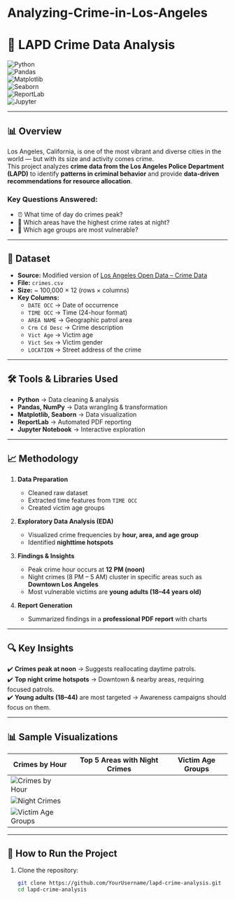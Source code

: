 # Analyzing-Crime-in-Los-Angeles
# 🚓 LAPD Crime Data Analysis  

![Python](https://img.shields.io/badge/Python-3.9-blue)  
![Pandas](https://img.shields.io/badge/Pandas-Data%20Analysis-yellowgreen)  
![Matplotlib](https://img.shields.io/badge/Matplotlib-Visualization-orange)  
![Seaborn](https://img.shields.io/badge/Seaborn-Charts-blueviolet)  
![ReportLab](https://img.shields.io/badge/ReportLab-PDF%20Reports-lightgrey)  
![Jupyter](https://img.shields.io/badge/Jupyter-Notebook-orange)  

---

## 📊 Overview  

Los Angeles, California, is one of the most vibrant and diverse cities in the world — but with its size and activity comes crime.  
This project analyzes **crime data from the Los Angeles Police Department (LAPD)** to identify **patterns in criminal behavior** and provide **data-driven recommendations for resource allocation**.  

### Key Questions Answered:
- ⏰ What time of day do crimes peak?  
- 🌃 Which areas have the highest crime rates at night?  
- 👥 Which age groups are most vulnerable?  

---

## 📂 Dataset  

- **Source:** Modified version of [Los Angeles Open Data – Crime Data](https://data.lacity.org/)  
- **File:** `crimes.csv`  
- **Size:** ~ 100,000 × 12 (rows × columns)  
- **Key Columns:**  
  - `DATE OCC` → Date of occurrence  
  - `TIME OCC` → Time (24-hour format)  
  - `AREA NAME` → Geographic patrol area  
  - `Crm Cd Desc` → Crime description  
  - `Vict Age` → Victim age  
  - `Vict Sex` → Victim gender  
  - `LOCATION` → Street address of the crime  

---

## 🛠️ Tools & Libraries Used  

- **Python** → Data cleaning & analysis  
- **Pandas, NumPy** → Data wrangling & transformation  
- **Matplotlib, Seaborn** → Data visualization  
- **ReportLab** → Automated PDF reporting  
- **Jupyter Notebook** → Interactive exploration  

---

## 📈 Methodology  

1. **Data Preparation**  
   - Cleaned raw dataset  
   - Extracted time features from `TIME OCC`  
   - Created victim age groups  

2. **Exploratory Data Analysis (EDA)**  
   - Visualized crime frequencies by **hour, area, and age group**  
   - Identified **nighttime hotspots**  

3. **Findings & Insights**  
   - Peak crime hour occurs at **12 PM (noon)**  
   - Night crimes (8 PM – 5 AM) cluster in specific areas such as **Downtown Los Angeles**  
   - Most vulnerable victims are **young adults (18–44 years old)**  

4. **Report Generation**  
   - Summarized findings in a **professional PDF report** with charts  

---

## 🔍 Key Insights  

✔️ **Crimes peak at noon** → Suggests reallocating daytime patrols.  
✔️ **Top night crime hotspots** → Downtown & nearby areas, requiring focused patrols.  
✔️ **Young adults (18–44)** are most targeted → Awareness campaigns should focus on them.  

---

## 📊 Sample Visualizations  

| Crimes by Hour | Top 5 Areas with Night Crimes | Victim Age Groups |
|----------------|-------------------------------|------------------|
| ![Crimes by Hour](<img width="1023" height="545" alt="image" src="https://github.com/user-attachments/assets/94e1bb92-034e-4bd9-974e-4fdf3e74404e" />) 
| ![Night Crimes](<img width="704" height="520" alt="image" src="https://github.com/user-attachments/assets/c4855c75-d355-473e-a01a-abddda45988e" />) 
| ![Victim Age Groups](<img width="713" height="493" alt="image" src="https://github.com/user-attachments/assets/7efd1071-3c6e-42f5-864b-ce05dc6b3a7f" />) |

---

## 🚀 How to Run the Project  

1. Clone the repository:  

   ```bash
   git clone https://github.com/YourUsername/lapd-crime-analysis.git
   cd lapd-crime-analysis

